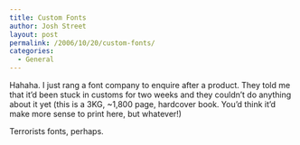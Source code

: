 ```yaml
---
title: Custom Fonts
author: Josh Street
layout: post
permalink: /2006/10/20/custom-fonts/
categories:
  - General
---
```

Hahaha. I just rang a font company to enquire after a product. They told me that it&#8217;d been stuck in customs for two weeks and they couldn&#8217;t do anything about it yet (this is a 3KG, ~1,800 page, hardcover book. You&#8217;d think it&#8217;d make more sense to print here, but whatever!)

Terrorists fonts, perhaps.